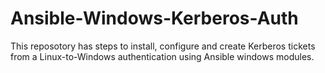 # Ansible-Windows-Kerberos-Auth

This reposotory has steps to install, configure and create Kerberos tickets from a Linux-to-Windows authentication using Ansible windows modules.
